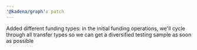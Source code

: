 ```yaml
---
'@kadena/graph': patch
---
```


Added different funding types: in the initial funding operations, we'll cycle
through all transfer types so we can get a diversified testing sample as soon as
possible
